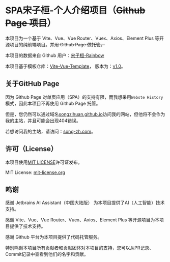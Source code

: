 # SPA宋子桓-个人介绍项目（~~Github Page 项目~~）
本项目为一个基于 Vite、Vue、Vue Router、Vuex、Axios、Element Plus 等开源项目的纯前端项目。~~并用 Github Page 做托管。~~

本项目的数据来自 Github 用户：[宋子桓-Rainbow](https://github.com/SongZihuan)

本项目基于模板仓库：[Vite-Vue-Template](https://github.com/SongZihuan/vue3-template)，
版本为：[v1.0](https://github.com/SongZihuan/vue3-template/releases/tag/v1.0)。

## 关于GitHub Page
因为 Github Page 对单页应用（SPA）的支持有限，而我想采用`Webste History`模式，因此本项目不再使用 Github Page 托管。

但是，您仍然可以通过域名[songzihuan.github.io](https://songzihuan.github.io)访问我的网站，但他将不会作为我的主站，并且可能会出现404错误。

若想访问我的主站，请访问：[song-zh.com](https://song-zh.com)。

## 许可（License）
本项目使用[MIT LICENSE](./LICENSE)许可证发布。

MIT License: [mit-license.org](https://mit-license.org/)

## 鸣谢
感谢 Jetbrains AI Assistant（中国大陆版） 为本项目提供了AI（人工智能）技术支持。

感谢 Vite、Vue、Vue Router、Vuex、Axios、Element Plus 等开源项目为本项目提供了技术支持。

感谢 Github 平台为本项目提供了代码托管服务。

特别鸣谢本项目所有贡献者和贡献团体对本项目的支持，您可以从PR记录、Commit记录中查看到他们的名字和贡献。
